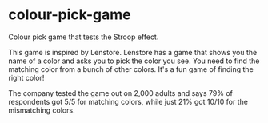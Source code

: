 # colour-pick-game
Colour pick game that tests the Stroop effect.

This game is inspired by Lenstore. 
Lenstore has a game that shows you the name of a color and asks you to pick the color you see. You need to find the matching color from a bunch of other colors. It's a fun game of finding the right color!

The company tested the game out on 2,000 adults and says 79% of respondents got 5/5 for matching colors, while just 21% got 10/10 for the mismatching colors.
